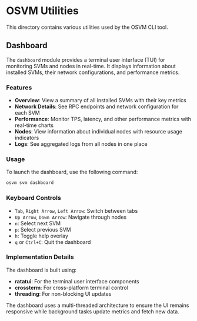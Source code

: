 # OSVM Utilities

This directory contains various utilities used by the OSVM CLI tool.

## Dashboard

The `dashboard` module provides a terminal user interface (TUI) for monitoring SVMs and nodes in real-time. It displays information about installed SVMs, their network configurations, and performance metrics.

### Features

- **Overview**: View a summary of all installed SVMs with their key metrics
- **Network Details**: See RPC endpoints and network configuration for each SVM
- **Performance**: Monitor TPS, latency, and other performance metrics with real-time charts
- **Nodes**: View information about individual nodes with resource usage indicators
- **Logs**: See aggregated logs from all nodes in one place

### Usage

To launch the dashboard, use the following command:

```bash
osvm svm dashboard
```

### Keyboard Controls

- `Tab`, `Right Arrow`, `Left Arrow`: Switch between tabs
- `Up Arrow`, `Down Arrow`: Navigate through nodes
- `n`: Select next SVM
- `p`: Select previous SVM
- `h`: Toggle help overlay
- `q` or `Ctrl+C`: Quit the dashboard

### Implementation Details

The dashboard is built using:
- **ratatui**: For the terminal user interface components
- **crossterm**: For cross-platform terminal control
- **threading**: For non-blocking UI updates

The dashboard uses a multi-threaded architecture to ensure the UI remains responsive while background tasks update metrics and fetch new data.
